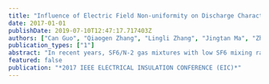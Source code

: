 ```yaml
---
title: "Influence of Electric Field Non-uniformity on Discharge Characteristics in SF6/N-2 Gas Mixtures Under Power Frequency Voltage"
date: 2017-01-01
publishDate: 2019-07-10T12:47:17.717403Z
authors: ["Can Guo", "Qiaogen Zhang", "Lingli Zhang", "Jingtan Ma", "Zhicheng Wu", "Ming Chen"]
publication_types: ["1"]
abstract: "In recent years, SF6/N-2 gas mixtures with low SF6 mixing ratio was getting used as insulating medium in gas insulated metal-enclosed transmission line in order to replace pure SF6. For the application of SF6/N-2 gas mixtures in power equipment, this paper studied on the breakdown characteristics of SF6/N-2 gas mixtures with low SF6 mixing ratio in different electric field non-uniformity under power frequency voltage, and the characteristic of partial discharge initial voltage was studied in non-uniform electric field. In order to study the breakdown characteristic of SF6/N-2 gas mixtures under high voltage grade, a fully enclosed power frequency voltage test device was set up. The sphere-plane and rod-plane electrodes were used to simulate the slightly non-uniform field and local-field enhancement in GIS or GIL. The research indicates that the breakdown voltage of SF6/N-2 gas mixtures increases linearly with increase of gas pressure in slightly non-uniform electric field. With the increase of the electric field non-uniformity, the linearity of breakdown voltage weakens and the stable corona discharge appears. Because of the space charge effect, the N-curve characteristic of breakdown voltage appears in SF6 and its mixtures. When electric field non-uniformity exceeds a certain value, the stable corona discharge appears before the electric breakdown of electrodes gap. But the breakdown occurs immediately with the appearance of corona when the gas pressure exceeds a certain value. Meanwhile, the synergistic effect was strengthened and then weakened. And the amplitude and range of N-curve extend when electric field non-uniformity increased."
featured: false
publication: "*2017 IEEE ELECTRICAL INSULATION CONFERENCE (EIC)*"
---
```



